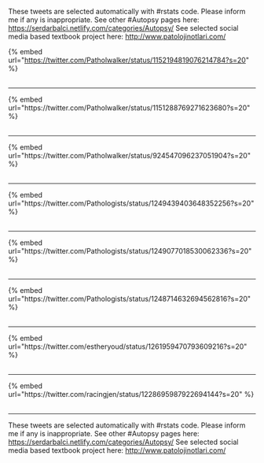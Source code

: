 

These tweets are selected automatically with #rstats code. Please inform me if any is inappropriate.
See other #Autopsy pages here: https://serdarbalci.netlify.com/categories/Autopsy/ 
See selected social media based textbook project here: http://www.patolojinotlari.com/

{% embed url="https://twitter.com/Patholwalker/status/1152194819076214784?s=20" %}<br>
<br>
<hr>
{% embed url="https://twitter.com/Patholwalker/status/1151288769271623680?s=20" %}<br>
<br>
<hr>
{% embed url="https://twitter.com/Patholwalker/status/924547096237051904?s=20" %}<br>
<br>
<hr>
{% embed url="https://twitter.com/Pathologists/status/1249439403648352256?s=20" %}<br>
<br>
<hr>
{% embed url="https://twitter.com/Pathologists/status/1249077018530062336?s=20" %}<br>
<br>
<hr>
{% embed url="https://twitter.com/Pathologists/status/1248714632694562816?s=20" %}<br>
<br>
<hr>
{% embed url="https://twitter.com/estheryoud/status/1261959470793609216?s=20" %}<br>
<br>
<hr>
{% embed url="https://twitter.com/racingjen/status/1228695987922694144?s=20" %}<br>
<br>
<hr>


These tweets are selected automatically with #rstats code. Please inform me if any is inappropriate.
See other #Autopsy pages here: https://serdarbalci.netlify.com/categories/Autopsy/ 
See selected social media based textbook project here: http://www.patolojinotlari.com/
